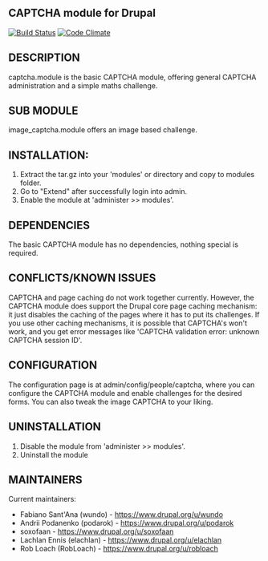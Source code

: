 CAPTCHA module for Drupal
---------------------------
[![Build Status](https://travis-ci.org/chuva-inc/captcha.svg?branch=8.x-1.x)](https://travis-ci.org/chuva-inc/captcha)
[![Code Climate](https://codeclimate.com/github/chuva-inc/captcha/badges/gpa.svg)](https://codeclimate.com/github/chuva-inc/captcha)

DESCRIPTION
-----------
  captcha.module is the basic CAPTCHA module, offering general CAPTCHA
  administration and a simple maths challenge.

SUB MODULE
----------
  image_captcha.module offers an image based challenge.

INSTALLATION:
-------------
  1. Extract the tar.gz into your 'modules' or directory and copy to modules folder.
  2. Go to "Extend" after successfully login into admin.
  3. Enable the module at 'administer >> modules'.

DEPENDENCIES
------------
  The basic CAPTCHA module has no dependencies, nothing special is required.

CONFLICTS/KNOWN ISSUES
----------------------
  CAPTCHA and page caching do not work together currently.
  However, the CAPTCHA module does support the Drupal core page
  caching mechanism: it just disables the caching of the pages
  where it has to put its challenges.
  If you use other caching mechanisms, it is possible that CAPTCHA's
  won't work, and you get error messages like 'CAPTCHA validation
  error: unknown CAPTCHA session ID'.

CONFIGURATION
-------------
  The configuration page is at admin/config/people/captcha,
  where you can configure the CAPTCHA module
  and enable challenges for the desired forms.
  You can also tweak the image CAPTCHA to your liking.

UNINSTALLATION
--------------
  1. Disable the module from 'administer >> modules'.
  2. Uninstall the module

MAINTAINERS
-----------
  Current maintainers:
   * Fabiano Sant'Ana (wundo) - https://www.drupal.org/u/wundo
   * Andrii Podanenko (podarok) - https://www.drupal.org/u/podarok
   * soxofaan - https://www.drupal.org/u/soxofaan
   * Lachlan Ennis (elachlan) - https://www.drupal.org/u/elachlan
   * Rob Loach (RobLoach) - https://www.drupal.org/u/robloach
